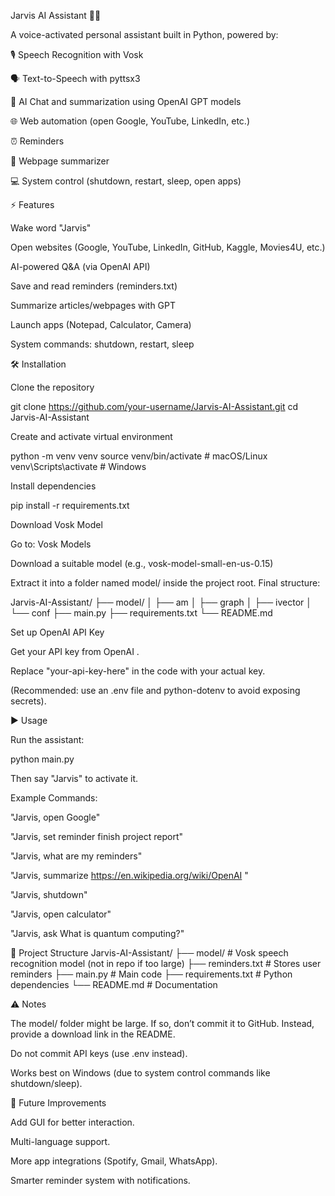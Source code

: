 Jarvis AI Assistant 🤖🎤

A voice-activated personal assistant built in Python, powered by:

🎙️ Speech Recognition with Vosk

🗣️ Text-to-Speech with pyttsx3

🧠 AI Chat and summarization using OpenAI GPT models

🌐 Web automation (open Google, YouTube, LinkedIn, etc.)

⏰ Reminders

📄 Webpage summarizer

💻 System control (shutdown, restart, sleep, open apps)

⚡ Features

Wake word "Jarvis"

Open websites (Google, YouTube, LinkedIn, GitHub, Kaggle, Movies4U, etc.)

AI-powered Q&A (via OpenAI API)

Save and read reminders (reminders.txt)

Summarize articles/webpages with GPT

Launch apps (Notepad, Calculator, Camera)

System commands: shutdown, restart, sleep

🛠 Installation

Clone the repository

git clone https://github.com/your-username/Jarvis-AI-Assistant.git
cd Jarvis-AI-Assistant


Create and activate virtual environment

python -m venv venv
source venv/bin/activate     # macOS/Linux
venv\Scripts\activate        # Windows


Install dependencies

pip install -r requirements.txt


Download Vosk Model

Go to: Vosk Models

Download a suitable model (e.g., vosk-model-small-en-us-0.15)

Extract it into a folder named model/ inside the project root.
Final structure:

Jarvis-AI-Assistant/
├── model/
│   ├── am
│   ├── graph
│   ├── ivector
│   └── conf
├── main.py
├── requirements.txt
└── README.md


Set up OpenAI API Key

Get your API key from OpenAI
.

Replace "your-api-key-here" in the code with your actual key.

(Recommended: use an .env file and python-dotenv to avoid exposing secrets).

▶️ Usage

Run the assistant:

python main.py


Then say "Jarvis" to activate it.

Example Commands:

"Jarvis, open Google"

"Jarvis, set reminder finish project report"

"Jarvis, what are my reminders"

"Jarvis, summarize https://en.wikipedia.org/wiki/OpenAI
"

"Jarvis, shutdown"

"Jarvis, open calculator"

"Jarvis, ask What is quantum computing?"

📂 Project Structure
Jarvis-AI-Assistant/
├── model/             # Vosk speech recognition model (not in repo if too large)
├── reminders.txt      # Stores user reminders
├── main.py            # Main code
├── requirements.txt   # Python dependencies
└── README.md          # Documentation

⚠️ Notes

The model/ folder might be large. If so, don’t commit it to GitHub. Instead, provide a download link in the README.

Do not commit API keys (use .env instead).

Works best on Windows (due to system control commands like shutdown/sleep).

🚀 Future Improvements

Add GUI for better interaction.

Multi-language support.

More app integrations (Spotify, Gmail, WhatsApp).

Smarter reminder system with notifications.
